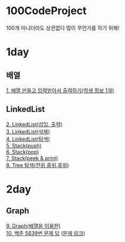 # 100CodeProject
100개 아니더라도 상관없다 많이 무언가를 하기 위해!
# 1day
## 배열
[1. 배열 만들고 입력받아서 출력하기(학생 정보 1개)](/c/1_ArrayPointerStruct.c)
## LinkedList
[2. LinkedList(삽입, 출력)](/c/2_linkedlist.c)  
[3. LinkedList(삭제)](/c/2_linkedlist.c)  
[4. LinkedList(탐색)](/c/2_linkedlist.c)  
[5. Stack(push)](/c/3_stack.c)  
[6. Stack(pop)](/c/3_stack.c)  
[7. Stack(peek & print)](/c/3_stack.c)  
[8. Tree 탐색(전위,중위,후위)](/c/4_tree.c)  
# 2day
## Graph
[9. Graph(배열을 이용한)](/c/5_graph.c)  
[10. 백준 5639번 문제 답](/baekjoon/5639/solution.md) ([문제 링크](https://www.acmicpc.net/problem/5639))  
